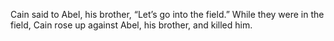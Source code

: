 Cain said to Abel, his brother, “Let’s go into the field.” While they were in the field, Cain rose up against Abel, his brother, and killed him.